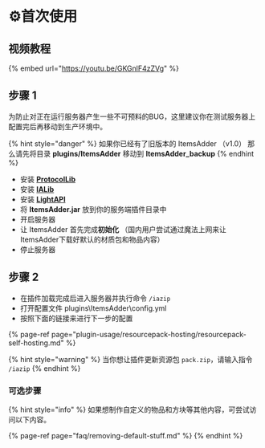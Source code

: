# ⚙️首次使用

## 视频教程

{% embed url="https://youtu.be/GKGnlF4zZVg" %}

## 步骤 1

为防止对正在运行服务器产生一些不可预料的BUG，这里建议你在测试服务器上配置完后再移动到生产环境中。

{% hint style="danger" %}
如果你已经有了旧版本的 ItemsAdder （v1.0） 那么请先将目录 **plugins/ItemsAdder** 移动到 **ItemsAdder\_backup**
{% endhint %}

* 安装 [**ProtocolLib**](https://www.spigotmc.org/resources/protocollib.1997/)
* 安装 [**IALib**](https://www.spigotmc.org/resources/ialib.75974/)
* 安装 [**LightAPI**](https://www.spigotmc.org/resources/lightapi-fork.48247/)
* 将 **ItemsAdder.jar** 放到你的服务端插件目录中
* 开启服务器
* 让 ItemsAdder 首先完成**初始化** （国内用户尝试通过魔法上网来让ItemsAdder下载好默认的材质包和物品内容）
* 停止服务器

## 步骤 2

* 在插件加载完成后进入服务器并执行命令 `/iazip`
* 打开配置文件 plugins\ItemsAdder\config.yml
* 按照下面的链接来进行下一步的配置

{% page-ref page="plugin-usage/resourcepack-hosting/resourcepack-self-hosting.md" %}



{% hint style="warning" %}
当你想让插件更新资源包 `pack.zip`，请输入指令 `/iazip`
{% endhint %}

### 可选步骤

{% hint style="info" %}
如果想制作自定义的物品和方块等其他内容，可尝试访问以下内容。

{% page-ref page="faq/removing-default-stuff.md" %}
{% endhint %}



